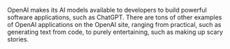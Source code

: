 OpenAI makes its AI models available to developers to build powerful software applications, such as ChatGPT. There are tons of other examples of OpenAI applications on the OpenAI site, ranging from practical, such as generating text from code, to purely entertaining, such as making up scary stories.
